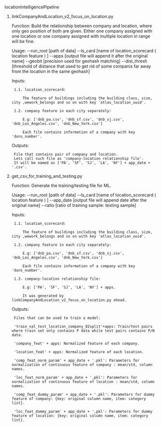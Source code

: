 locationIntelligencePipeline

1. linkCompanyAndLocation_v2_focus_on_location.py

	Function: Build the relationship between company and location, where only geo position of both are given. Either one company assigned with one location or one company assigned with multiple location in range will be fine.

	Usage: --run_root [path of data] --ls_card [name of location_scorecard ( location feature ) ] --apps [output file will append it after the original name] --geobit [precision used for geohash matching] --dist_thresh [threshold of distance that used to get rid of some companis far away from the location in the same geohash]

	Inputs:

		1.1. location_scorecard:

			The feature of buildings including the building class, size, city ,wework_belongs and so on with key 'atlas_location_uuid'.

		1.2. company feature in each city separately:

			E.g: ['dnb_pa.csv', 'dnb_sf.csv', 'dnb_sj.csv', 'dnb_Los_Angeles.csv', 'dnb_New_York.csv']

			Each file contains information of a company with key 'duns_number'.

	Outputs:

		File that contains pair of company and location. 
		Lets call such file as 'company-location relationship file'.
		It will be named as ['PA', 'SF', 'SJ', 'LA', 'NY'] + app_date + '.csv'.

2. get_csv_for_training_and_testing.py

	Function: Generate the training/testing file for ML.

	Usage: --run_root [path of data] --ls_card [name of location_scorecard ( location feature ) ] --app_date [output file will append date after the original name] --ratio [ratio of training sample: testing sample]

	Inputs: 

		1.1. location_scorecard:

			The feature of buildings including the building class, size, city ,wework_belongs and so on with key 'atlas_location_uuid'.

		1.2. company feature in each city separately:

			E.g: ['dnb_pa.csv', 'dnb_sf.csv', 'dnb_sj.csv', 'dnb_Los_Angeles.csv', 'dnb_New_York.csv']

			Each file contains information of a company with key 'duns_number'.

		1.3. company-location relationship file:

			E.g: ['PA', 'SF', 'SJ', 'LA', 'NY'] + apps.

			It was generated by linkCompanyAndLocation_v2_focus_on_location.py ahead.

	Outputs:

		Files that can be used to train a model:

		'train_val_test_location_company_82split'+apps: Train/test pairs where train set only contains P data while test pairs contains P/N data.

		'company_feat' + apps: Normalized feature of each company.

		'location_feat' + apps: Normalized feature of each location.

		'comp_feat_norm_param' + app_date + '.pkl': Parameters for normalization of continuous feature of company : mean/std, column names.

		'loc_feat_norm_param' + app_date + '.pkl': Parameters for normalization of continuous feature of location : mean/std, column names.

		'comp_feat_dummy_param' + app_date + '.pkl': Parameters for dummy feature of company: {key: original column name, item: category list}.

		'loc_feat_dummy_param' + app_date + '.pkl': Parameters for dummy feature of location: {key: original column name, item: category list}.









